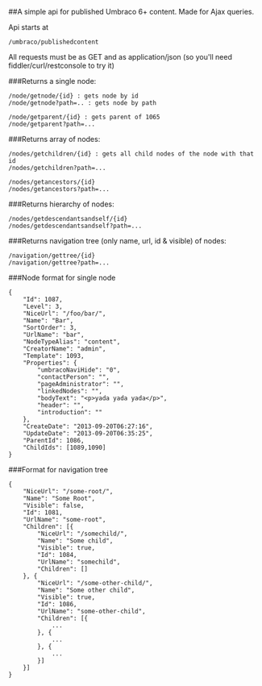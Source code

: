 ﻿##A simple api for published Umbraco 6+ content. Made for Ajax queries.

Api starts at 

	/umbraco/publishedcontent

All requests must be as GET and as application/json (so you'll need fiddler/curl/restconsole to try it)

###Returns a single node:

	/node/getnode/{id} : gets node by id
	/node/getnode?path=.. : gets node by path

	/node/getparent/{id} : gets parent of 1065
	/node/getparent?path=...

###Returns array of nodes:

	/nodes/getchildren/{id} : gets all child nodes of the node with that id 
	/nodes/getchildren?path=...

	/nodes/getancestors/{id}
	/nodes/getancestors?path=...


###Returns hierarchy of nodes:

	/nodes/getdescendantsandself/{id}
	/nodes/getdescendantsandself?path=...


###Returns navigation tree (only name, url, id & visible) of nodes:

	/navigation/gettree/{id}
	/navigation/gettree?path=...


###Node format for single node

	{
		"Id": 1087,
		"Level": 3,
		"NiceUrl": "/foo/bar/",
		"Name": "Bar",
		"SortOrder": 3,
		"UrlName": "bar",
		"NodeTypeAlias": "content",
		"CreatorName": "admin",
		"Template": 1093,
		"Properties": {
			"umbracoNaviHide": "0",
			"contactPerson": "",
			"pageAdministrator": "",
			"linkedNodes": "",
			"bodyText": "<p>yada yada yada</p>",
			"header": "",
			"introduction": ""
		},
		"CreateDate": "2013-09-20T06:27:16",
		"UpdateDate": "2013-09-20T06:35:25",
		"ParentId": 1086,
		"ChildIds": [1089,1090]
	}

###Format for navigation tree

	{
		"NiceUrl": "/some-root/",
		"Name": "Some Root",
		"Visible": false,
		"Id": 1081,
		"UrlName": "some-root",
		"Children": [{
			"NiceUrl": "/somechild/",
			"Name": "Some child",
			"Visible": true,
			"Id": 1084,
			"UrlName": "somechild",
			"Children": []
		}, {
			"NiceUrl": "/some-other-child/",
			"Name": "Some other child",
			"Visible": true,
			"Id": 1086,
			"UrlName": "some-other-child",
			"Children": [{
				...
			}, {
				...
			}, {
				...
			}]
		}]
	}